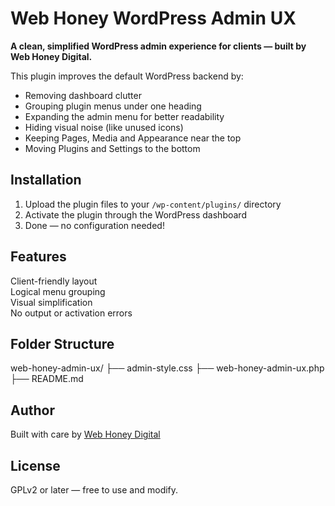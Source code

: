 # Web Honey WordPress Admin UX

**A clean, simplified WordPress admin experience for clients — built by Web Honey Digital.**

This plugin improves the default WordPress backend by:
- Removing dashboard clutter
- Grouping plugin menus under one heading
- Expanding the admin menu for better readability
- Hiding visual noise (like unused icons)
- Keeping Pages, Media and Appearance near the top
- Moving Plugins and Settings to the bottom

## Installation

1. Upload the plugin files to your `/wp-content/plugins/` directory
2. Activate the plugin through the WordPress dashboard
3. Done — no configuration needed!

## Features

Client-friendly layout  
Logical menu grouping  
Visual simplification  
No output or activation errors  

## Folder Structure

web-honey-admin-ux/
├── admin-style.css
├── web-honey-admin-ux.php
├── README.md


## Author

Built with care by [Web Honey Digital](https://webhoney.digital)

## License

GPLv2 or later — free to use and modify.
